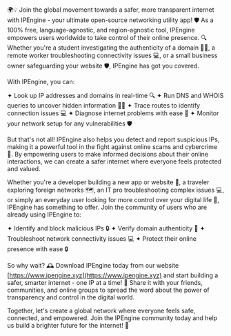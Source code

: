 🌍💡 Join the global movement towards a safer, more transparent internet with IPEngine - your ultimate open-source networking utility app! 🛡️ As a 100% free, language-agnostic, and region-agnostic tool, IPEngine empowers users worldwide to take control of their online presence. 🔍 Whether you're a student investigating the authenticity of a domain 👨‍🎓, a remote worker troubleshooting connectivity issues 💻, or a small business owner safeguarding your website 🛡️, IPEngine has got you covered.

With IPEngine, you can:

✦ Look up IP addresses and domains in real-time 🔍
✦ Run DNS and WHOIS queries to uncover hidden information 🕵️‍♀️
✦ Trace routes to identify connection issues 💻
✦ Diagnose internet problems with ease 🔧
✦ Monitor your network setup for any vulnerabilities 🛡️

But that's not all! IPEngine also helps you detect and report suspicious IPs, making it a powerful tool in the fight against online scams and cybercrime 🚨. By empowering users to make informed decisions about their online interactions, we can create a safer internet where everyone feels protected and valued.

Whether you're a developer building a new app or website 🔧, a traveler exploring foreign networks 🗺️, an IT pro troubleshooting complex issues 💻, or simply an everyday user looking for more control over your digital life 📱, IPEngine has something to offer. Join the community of users who are already using IPEngine to:

✦ Identify and block malicious IPs 🔒
✦ Verify domain authenticity 👀
✦ Troubleshoot network connectivity issues 💻
✦ Protect their online presence with ease 🔒

So why wait? 🕰️ Download IPEngine today from our website [https://www.ipengine.xyz](https://www.ipengine.xyz) and start building a safer, smarter internet - one IP at a time! 🚀 Share it with your friends, communities, and online groups to spread the word about the power of transparency and control in the digital world.

Together, let's create a global network where everyone feels safe, connected, and empowered. Join the IPEngine community today and help us build a brighter future for the internet! 🌟